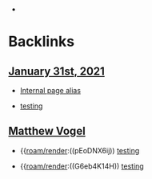 - 

# Backlinks
## [January 31st, 2021](<January 31st, 2021.md>)
- [Internal page alias]([testing](<testing.md>))

- [testing](<testing.md>)

## [Matthew Vogel](<Matthew Vogel.md>)
- {{[roam/render](<roam/render.md>):((pEoDNX6ij)) [testing](<testing.md>)

- {{[roam/render](<roam/render.md>):((G6eb4K14H)) [testing](<testing.md>)

